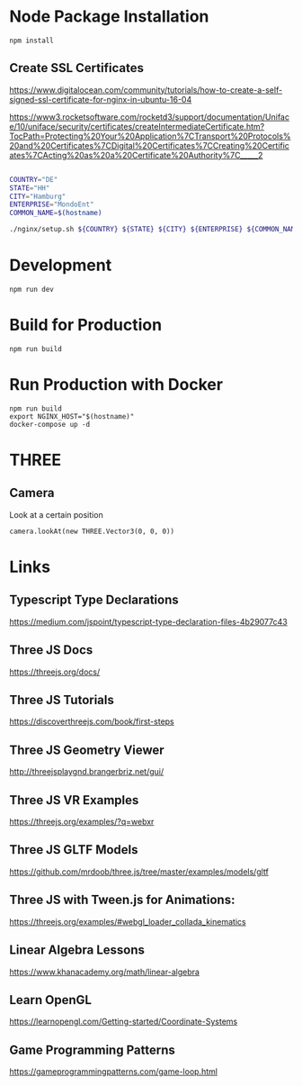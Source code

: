 # Node Package Installation

```
npm install
```

## Create SSL Certificates

https://www.digitalocean.com/community/tutorials/how-to-create-a-self-signed-ssl-certificate-for-nginx-in-ubuntu-16-04

https://www3.rocketsoftware.com/rocketd3/support/documentation/Uniface/10/uniface/security/certificates/createIntermediateCertificate.htm?TocPath=Protecting%20Your%20Application%7CTransport%20Protocols%20and%20Certificates%7CDigital%20Certificates%7CCreating%20Certificates%7CActing%20as%20a%20Certificate%20Authority%7C_____2

```sh

COUNTRY="DE"
STATE="HH"
CITY="Hamburg"
ENTERPRISE="MondoEnt"
COMMON_NAME=$(hostname)

./nginx/setup.sh ${COUNTRY} ${STATE} ${CITY} ${ENTERPRISE} ${COMMON_NAME}

```


# Development

```
npm run dev
```

# Build for Production

```
npm run build
```

# Run Production with Docker

```
npm run build
export NGINX_HOST="$(hostname)"
docker-compose up -d
```

# THREE 

## Camera 

Look at a certain position 

```
camera.lookAt(new THREE.Vector3(0, 0, 0))
```

# Links

## Typescript Type Declarations

https://medium.com/jspoint/typescript-type-declaration-files-4b29077c43

## Three JS Docs

https://threejs.org/docs/

## Three JS Tutorials

https://discoverthreejs.com/book/first-steps

## Three JS Geometry Viewer

http://threejsplaygnd.brangerbriz.net/gui/

## Three JS VR Examples

https://threejs.org/examples/?q=webxr

## Three JS GLTF Models

https://github.com/mrdoob/three.js/tree/master/examples/models/gltf

## Three JS with Tween.js for Animations:

https://threejs.org/examples/#webgl_loader_collada_kinematics

## Linear Algebra Lessons

https://www.khanacademy.org/math/linear-algebra

## Learn OpenGL

https://learnopengl.com/Getting-started/Coordinate-Systems

## Game Programming Patterns

https://gameprogrammingpatterns.com/game-loop.html